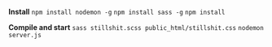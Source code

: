 **Install**
`npm install nodemon -g`
`npm install sass -g`
`npm install`

**Compile and start**
`sass stillshit.scss public_html/stillshit.css`
`nodemon server.js`
